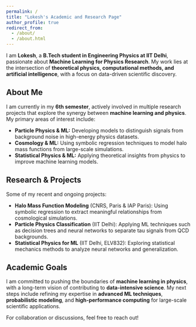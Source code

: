 ```yaml
---
permalink: /
title: "Lokesh's Academic and Research Page"
author_profile: true
redirect_from:
  - /about/
  - /about.html
---
```


I am **Lokesh**, a **B.Tech student in Engineering Physics at IIT Delhi**, passionate about **Machine Learning for Physics Research**. My work lies at the intersection of **theoretical physics, computational methods, and artificial intelligence**, with a focus on data-driven scientific discovery.

## About Me
I am currently in my **6th semester**, actively involved in multiple research projects that explore the synergy between **machine learning and physics**. My primary areas of interest include:
- **Particle Physics & ML:** Developing models to distinguish signals from background noise in high-energy physics datasets.
- **Cosmology & ML:** Using symbolic regression techniques to model halo mass functions from large-scale simulations.
- **Statistical Physics & ML:** Applying theoretical insights from physics to improve machine learning models.

## Research & Projects
Some of my recent and ongoing projects:
- **Halo Mass Function Modeling** (CNRS, Paris & IAP Paris): Using symbolic regression to extract meaningful relationships from cosmological simulations.
- **Particle Physics Classification** (IIT Delhi): Applying ML techniques such as decision trees and neural networks to separate tau signals from QCD backgrounds.
- **Statistical Physics for ML** (IIT Delhi, ELV832): Exploring statistical mechanics methods to analyze neural networks and generalization.

## Academic Goals
I am committed to pushing the boundaries of **machine learning in physics**, with a long-term vision of contributing to **data-intensive science**. My next steps include refining my expertise in **advanced ML techniques**, **probabilistic modeling**, and **high-performance computing** for large-scale scientific applications.

For collaboration or discussions, feel free to reach out!

